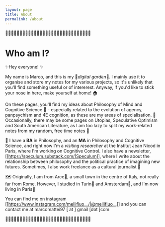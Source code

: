 ```yaml
---
layout: page
title: About
permalink: /about
---
```

🌴🌴🌴🌴🌴🌴🌴🌴🌴🌴🌴🌴🌴🌴🌴🌴🌴🌴🌴🌴🌴🌴🌴🌴🌴🌴🌴🌴🌴🌴
# Who am I?
✨Hey everyone! ✨

My name is Marco, and this is my 🌱*digital garden*🌱. I mainly use it to organise and store my notes for my various projects, so it's unlikely that you'll find something useful or of intererest. Anyway, if you'd like to stick your nose in here, make yourself at home! 🏠

On these pages, you'll find my ideas about Philosophy of Mind and Cognitive Science 🧠 - especially related to the evolution of agency, panpsychism and 4E cognition, as these are my areas of specialisation. 
🔮 Occasionally, there may be some pages on Utopias, Speculative Optimism and South American Literature, as I am too lazy to split my work-related notes from my random, free time notes 🔮

💎 I have a **BA** in Philosophy, and an **MA** in Philosophy and Cognitive Science, and right now I'm a *visiting researcher* at the Institut Jean Nicod in Paris, where I'm working on Cognitive Control. I also have a newsletter, [[https://speculum.substack.com/|Speculum]], where I write about the relationship between philosophy and the political practice of imagining new futures. Sometimes, I also work freelance as a cultural journalist 📰 

🗺️ Originally, I am from Arce📍, a small town in the centre of Italy, not really far from Rome. However, I studied in Turin📍 and Amsterdam📍, and I'm now living in Paris📍

You can find me on instagram [[https://www.instagram.com/mellifluo__/|@mellifluo__]] and you can contact me at marcomattei97 [ at ] gmail [dot ]com 

🌴🌴🌴🌴🌴🌴🌴🌴🌴🌴🌴🌴🌴🌴🌴🌴🌴🌴🌴🌴🌴🌴🌴🌴🌴🌴🌴🌴🌴🌴


